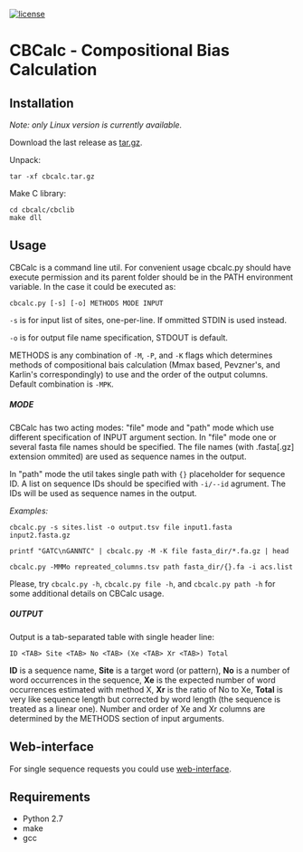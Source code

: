 [![license](https://img.shields.io/github/license/mashape/apistatus.svg)]()

# CBCalc - Compositional Bias Calculation

## Installation
*Note: only Linux version is currently available.*

Download the last release as [tar.gz](https://github.com/isrusin/cbcalc/releases).

Unpack:
```
tar -xf cbcalc.tar.gz
```

Make C library:
```
cd cbcalc/cbclib
make dll
```

## Usage
CBCalc is a command line util. For convenient usage cbcalc.py should have execute permission and its parent folder should be in the PATH environment variable. In the case it could be executed as:

```
cbcalc.py [-s] [-o] METHODS MODE INPUT
```

`-s` is for input list of sites, one-per-line. If ommitted STDIN is used instead.

`-o` is for output file name specification, STDOUT is default.

METHODS is any combination of `-M`, `-P`, and `-K` flags which determines methods of compositional bais calculation (Mmax based, Pevzner's, and Karlin's correspondingly) to use and the order of the output columns. Default combination is `-MPK`.

##### MODE
CBCalc has two acting modes: "file" mode and "path" mode which use different specification of INPUT argument section. In "file" mode one or several fasta file names should be specified. The file names (with .fasta[.gz] extension ommited) are used as sequence names in the output.

In "path" mode the util takes single path with `{}` placeholder for sequence ID. A list on sequence IDs should be specified with `-i/--id` agrument. The IDs will be used as sequence names in the output.

_Examples:_
```
cbcalc.py -s sites.list -o output.tsv file input1.fasta input2.fasta.gz
```
```
printf "GATC\nGANNTC" | cbcalc.py -M -K file fasta_dir/*.fa.gz | head
```
```
cbcalc.py -MMMo repreated_columns.tsv path fasta_dir/{}.fa -i acs.list
```

Please, try `cbcalc.py -h`, `cbcalc.py file -h`, and `cbcalc.py path -h` for some additional details on CBCalc usage.

##### OUTPUT
Output is a tab-separated table with single header line:
```
ID <TAB> Site <TAB> No <TAB> (Xe <TAB> Xr <TAB>) Total
```

__ID__ is a sequence name, __Site__ is a target word (or pattern), __No__ is a number of word occurrences in the sequence, __Xe__ is the expected number of word occurrences estimated with method X, __Xr__ is the ratio of No to Xe, __Total__ is very like sequence length but corrected by word length (the sequence is treated as a linear one). Number and order of Xe and Xr columns are determined by the METHODS section of input arguments.

## Web-interface
For single sequence requests you could use [web-interface](http://mouse.belozersky.msu.ru/tools/cbcalc).

## Requirements
* Python 2.7
* make
* gcc

